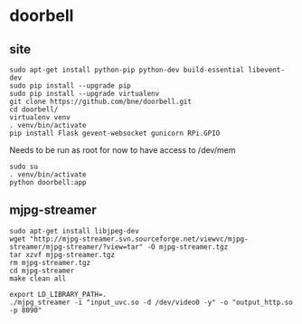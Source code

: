 doorbell
========

site
----

    sudo apt-get install python-pip python-dev build-essential libevent-dev
    sudo pip install --upgrade pip
    sudo pip install --upgrade virtualenv
    git clone https://github.com/bne/doorbell.git
    cd doorbell/
    virtualenv venv
    . venv/bin/activate
    pip install Flask gevent-websocket gunicorn RPi.GPIO

Needs to be run as root for now to have access to /dev/mem

    sudo su
    . venv/bin/activate
    python doorbell:app

mjpg-streamer
-------------

    sudo apt-get install libjpeg-dev
    wget "http://mjpg-streamer.svn.sourceforge.net/viewvc/mjpg-streamer/mjpg-streamer/?view=tar" -O mjpg-streamer.tgz
    tar xzvf mjpg-streamer.tgz
    rm mjpg-streamer.tgz
    cd mjpg-streamer
    make clean all

    export LD_LIBRARY_PATH=.
    ./mjpg_streamer -i "input_uvc.so -d /dev/video0 -y" -o "output_http.so -p 8090"



